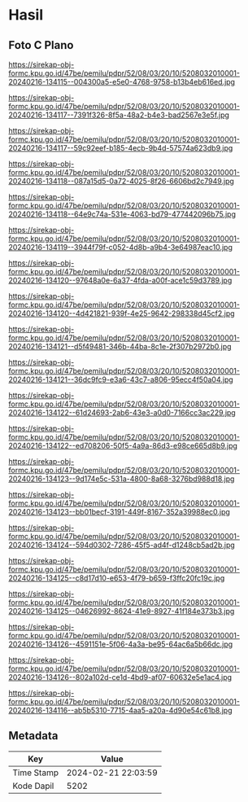# Hasil

## Foto C Plano

https://sirekap-obj-formc.kpu.go.id/47be/pemilu/pdpr/52/08/03/20/10/5208032010001-20240216-134115--004300a5-e5e0-4768-9758-b13b4eb616ed.jpg

https://sirekap-obj-formc.kpu.go.id/47be/pemilu/pdpr/52/08/03/20/10/5208032010001-20240216-134117--7391f326-8f5a-48a2-b4e3-bad2567e3e5f.jpg

https://sirekap-obj-formc.kpu.go.id/47be/pemilu/pdpr/52/08/03/20/10/5208032010001-20240216-134117--59c92eef-b185-4ecb-9b4d-57574a623db9.jpg

https://sirekap-obj-formc.kpu.go.id/47be/pemilu/pdpr/52/08/03/20/10/5208032010001-20240216-134118--087a15d5-0a72-4025-8f26-6606bd2c7949.jpg

https://sirekap-obj-formc.kpu.go.id/47be/pemilu/pdpr/52/08/03/20/10/5208032010001-20240216-134118--64e9c74a-531e-4063-bd79-477442096b75.jpg

https://sirekap-obj-formc.kpu.go.id/47be/pemilu/pdpr/52/08/03/20/10/5208032010001-20240216-134119--3944f79f-c052-4d8b-a9b4-3e64987eac10.jpg

https://sirekap-obj-formc.kpu.go.id/47be/pemilu/pdpr/52/08/03/20/10/5208032010001-20240216-134120--97648a0e-6a37-4fda-a00f-ace1c59d3789.jpg

https://sirekap-obj-formc.kpu.go.id/47be/pemilu/pdpr/52/08/03/20/10/5208032010001-20240216-134120--4d421821-939f-4e25-9642-298338d45cf2.jpg

https://sirekap-obj-formc.kpu.go.id/47be/pemilu/pdpr/52/08/03/20/10/5208032010001-20240216-134121--d5f49481-346b-44ba-8c1e-2f307b2972b0.jpg

https://sirekap-obj-formc.kpu.go.id/47be/pemilu/pdpr/52/08/03/20/10/5208032010001-20240216-134121--36dc9fc9-e3a6-43c7-a806-95ecc4f50a04.jpg

https://sirekap-obj-formc.kpu.go.id/47be/pemilu/pdpr/52/08/03/20/10/5208032010001-20240216-134122--61d24693-2ab6-43e3-a0d0-7166cc3ac229.jpg

https://sirekap-obj-formc.kpu.go.id/47be/pemilu/pdpr/52/08/03/20/10/5208032010001-20240216-134122--ed708206-50f5-4a9a-86d3-e98ce665d8b9.jpg

https://sirekap-obj-formc.kpu.go.id/47be/pemilu/pdpr/52/08/03/20/10/5208032010001-20240216-134123--9d174e5c-531a-4800-8a68-3276bd988d18.jpg

https://sirekap-obj-formc.kpu.go.id/47be/pemilu/pdpr/52/08/03/20/10/5208032010001-20240216-134123--bb01becf-3191-449f-8167-352a39988ec0.jpg

https://sirekap-obj-formc.kpu.go.id/47be/pemilu/pdpr/52/08/03/20/10/5208032010001-20240216-134124--594d0302-7286-45f5-ad4f-d1248cb5ad2b.jpg

https://sirekap-obj-formc.kpu.go.id/47be/pemilu/pdpr/52/08/03/20/10/5208032010001-20240216-134125--c8d17d10-e653-4f79-b659-f3ffc20fc19c.jpg

https://sirekap-obj-formc.kpu.go.id/47be/pemilu/pdpr/52/08/03/20/10/5208032010001-20240216-134125--04626992-8624-41e9-8927-41f184e373b3.jpg

https://sirekap-obj-formc.kpu.go.id/47be/pemilu/pdpr/52/08/03/20/10/5208032010001-20240216-134126--4591151e-5f06-4a3a-be95-64ac6a5b66dc.jpg

https://sirekap-obj-formc.kpu.go.id/47be/pemilu/pdpr/52/08/03/20/10/5208032010001-20240216-134126--802a102d-ce1d-4bd9-af07-60632e5e1ac4.jpg

https://sirekap-obj-formc.kpu.go.id/47be/pemilu/pdpr/52/08/03/20/10/5208032010001-20240216-134116--ab5b5310-7715-4aa5-a20a-4d90e54c61b8.jpg


## Metadata

| Key        | Value               |
| ---------- | ------------------- |
| Time Stamp | 2024-02-21 22:03:59 |
| Kode Dapil | 5202                |



